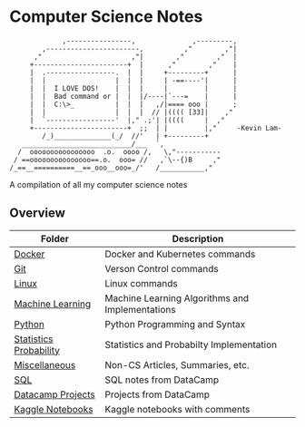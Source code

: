 # Computer Science Notes

```code
             ,----------------,              ,---------,
        ,-----------------------,          ,"        ,"|
      ,"                      ,"|        ,"        ,"  |
     +-----------------------+  |      ,"        ,"    |
     |  .-----------------.  |  |     +---------+      |
     |  |                 |  |  |     | -==----'|      |
     |  |  I LOVE DOS!    |  |  |     |         |      |
     |  |  Bad command or |  |  |/----|`---=    |      |
     |  |  C:\>_          |  |  |   ,/|==== ooo |      ;
     |  |                 |  |  |  // |(((( [33]|    ,"
     |  `-----------------'  |," .;'| |((((     |  ,"
     +-----------------------+  ;;  | |         |,"     -Kevin Lam-
        /_)______________(_/  //'   | +---------+
   ___________________________/___  `,
  /  oooooooooooooooo  .o.  oooo /,   \,"-----------
 / ==ooooooooooooooo==.o.  ooo= //   ,`\--{)B     ,"
/_==__==========__==_ooo__ooo=_/'   /___________,"
```

A compilation of all my computer science notes

## Overview

| Folder                                  | Description                                     |
| --------------------------------------- | ----------------------------------------------- |
| [Docker](/Docker)                       | Docker and Kubernetes commands                  |
| [Git](/Git)                             | Verson Control commands                         |
| [Linux](/Linux)                         | Linux commands                                  |
| [Machine Learning](/Machine_Learning)   | Machine Learning Algorithms and Implementations |
| [Python](/Python)                       | Python Programming and Syntax                   |
| [Statistics Probability](/Python)       | Statistics and Probabilty Implementation        |
| [Miscellaneous](/Miscellaneous)         | Non-CS Articles, Summaries, etc.                |
| [SQL](/SQL)                             | SQL notes from DataCamp                         |
| [Datacamp Projects](/Datacamp_Projects) | Projects from DataCamp                          |
| [Kaggle Notebooks](/Kaggle)             | Kaggle notebooks with comments                  |
